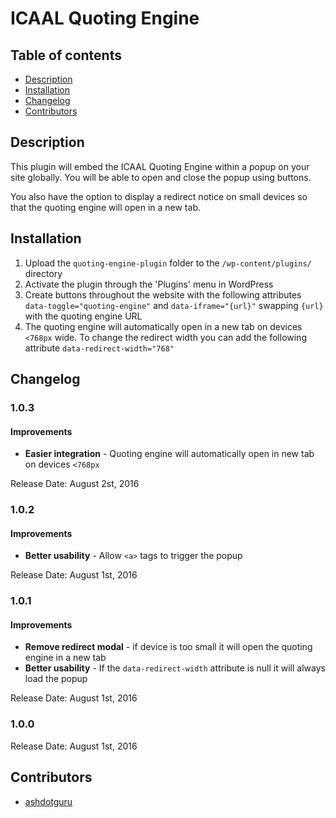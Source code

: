 # ICAAL Quoting Engine

## Table of contents

* [Description](#description)
* [Installation](#installation)
* [Changelog](#changelog)
* [Contributors](#contributors)

## Description

This plugin will embed the ICAAL Quoting Engine within a popup on your site globally. You will be able to open and close the popup using buttons.

You also have the option to display a redirect notice on small devices so that the quoting engine will open in a new tab.

## Installation

1. Upload the `quoting-engine-plugin` folder to the `/wp-content/plugins/` directory
2. Activate the plugin through the 'Plugins' menu in WordPress
3. Create buttons throughout the website with the following attributes `data-toggle="quoting-engine"` and `data-iframe="{url}"` swapping `{url}` with the quoting engine URL
4. The quoting engine will automatically open in a new tab on devices `<768px` wide. To change the redirect width you can add the following attribute `data-redirect-width="768"`

## Changelog

### 1.0.3

#### Improvements
* **Easier integration** - Quoting engine will automatically open in new tab on devices `<768px`

Release Date: August 2st, 2016

### 1.0.2

#### Improvements
* **Better usability** - Allow `<a>` tags to trigger the popup

Release Date: August 1st, 2016 

### 1.0.1

#### Improvements
* **Remove redirect modal** - if device is too small it will open the quoting engine in a new tab
* **Better usability** - If the `data-redirect-width` attribute is null it will always load the popup

Release Date: August 1st, 2016 

### 1.0.0

Release Date: August 1st, 2016 

## Contributors

* [ashdotguru](https://github.com/ashdotguru)